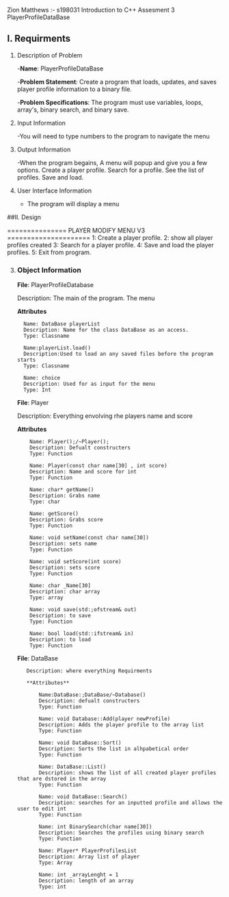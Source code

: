 Zion Matthews
:-
s198031
Introduction to C++ Assesment 3
PlayerProfileDataBase

## I. Requirments

1. Description of Problem

   -**Name**: PlayerProfileDataBase

   -**Problem Statement**: Create a program that loads, updates, and saves player profile 
   information to a binary file.

   -**Problem Specifications**: The program must use variables, loops, array's, binary search, and
   binary save.

2. Input Information

     -You will need to type numbers to the program to navigate the menu

3.  Output Information

     -When the program begains, A menu will popup and give you a few options. Create a player
      profile. Search for a profile. See the list of profiles. Save and load.

4.  User Interface Information

    - The program will display a menu

##II. Design 

=============== PLAYER MODIFY MENU V3 =====================
1: Create a player profile.
2: show all player profiles created
3: Search for a player profile.
4: Save and load the player profiles.
5: Exit from program.

3. ### Object Information

   **File**: PlayerProfileDatabase

    Description: The main of the program. The menu

    **Attributes**

         Name: DataBase playerList
         Description: Name for the class DataBase as an access.
         Type: Classname

         Name:playerList.load()
         Description:Used to load an any saved files before the program starts
         Type: Classname

         Name: choice
         Description: Used for as input for the menu
         Type: Int
    
   **File**: Player
 
      Description: Everything envolving rhe players name and score

      **Attributes**
           
           Name: Player();/~Player();
           Description: Defualt constructers
           Type: Function

           Name: Player(const char name[30] , int score)
           Description: Name and score for int
           Type: Function

           Name: char* getName()
           Description: Grabs name
           Type: char

           Name: getScore()
           Description: Grabs score
           Type: Function

           Name: void setName(const char name[30])
           Description: sets name
           Type: Function

           Name: void setScore(int score)
           Description: sets score
           Type: Function

           Name: char _Name[30]
           Description: char array
           Type: array

           Name: void save(std:;ofstream& out)
           Description: to save 
           Type: Function

           Name: bool load(std::ifstream& in)
           Description: to load
           Type: Function
    
    **File**: DataBase

          Description: where everything Requirments

          **Attributes**

              Name:DataBase:;DataBase/~Database()
              Description: defualt constructers
              Type: Function

              Name: void Database::Add(player newProfile)
              Description: Adds the player profile to the array list
              Type: Function

              Name: void DataBase::Sort()
              Description: Sorts the list in alhpabetical order
              Type: Function

              Name: DataBase::List()
              Description: shows the list of all created player profiles that are dstored in the array
              Type: Function

              Name: void DataBase::Search()
              Description: searches for an inputted profile and allows the user to edit int
              Type: Function

              Name: int BinarySearch(char name[30])
              Description: Searches the profiles using binary search
              Type: Function

              Name: Player* PlayerProfilesList
              Description: Array list of player
              Type: Array

              Name: int _arrayLenght = 1
              Description: length of an array
              Type: int
